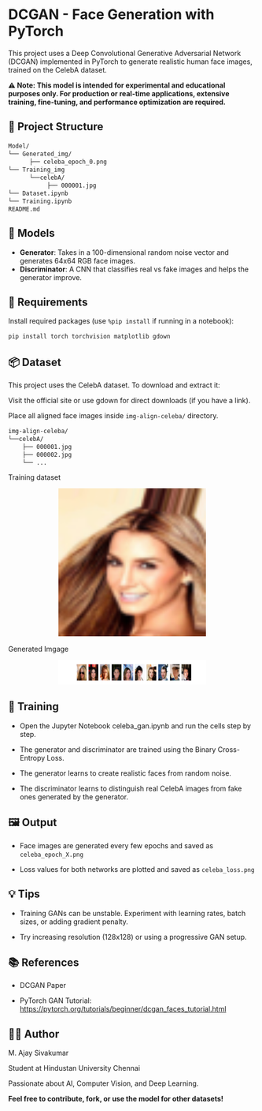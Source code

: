 # DCGAN - Face Generation with PyTorch

This project uses a Deep Convolutional Generative Adversarial Network (DCGAN) implemented in PyTorch to generate realistic human face images, trained on the CelebA dataset.

**⚠️ Note: This model is intended for experimental and educational purposes only. For production or real-time applications, extensive training, fine-tuning, and performance optimization are required.**

## 📁 Project Structure

```
Model/
└── Generated_img/
      ├── celeba_epoch_0.png
└── Training_img
      └──celebA/
           ├── 000001.jpg
└── Dataset.ipynb
└── Training.ipynb
README.md

```


## 🧠 Models

- **Generator**: Takes in a 100-dimensional random noise vector and generates 64x64 RGB face images.
- **Discriminator**: A CNN that classifies real vs fake images and helps the generator improve.

## 🔧 Requirements

Install required packages (use `%pip install` if running in a notebook):

```bash
pip install torch torchvision matplotlib gdown
```

## 📦 Dataset

This project uses the CelebA dataset.
To download and extract it:

Visit the official site or use gdown for direct downloads (if you have a link).

Place all aligned face images inside `img-align-celeba/` directory.

```
img-align-celeba/
└──celebA/
    ├── 000001.jpg
    ├── 000002.jpg
    └── ...
```
Training dataset

<p align="center">
  <img src="Model/Training_img/celebA/000001.png" alt="Sample Image" width="300"/>
</p>

Generated Imgage

<p align="center">
  <img src="Model/Generated_img/celeba_epoch_49.png" alt="Sample Image" width="300" height=50/>
</p>



## 🚀 Training

- Open the Jupyter Notebook celeba_gan.ipynb and run the cells step by step.

- The generator and discriminator are trained using the Binary Cross-Entropy Loss.

- The generator learns to create realistic faces from random noise.

- The discriminator learns to distinguish real CelebA images from fake ones generated by the generator.

## 🖼️ Output

- Face images are generated every few epochs and saved as `celeba_epoch_X.png`

- Loss values for both networks are plotted and saved as `celeba_loss.png`

## 💡 Tips

- Training GANs can be unstable. Experiment with learning rates, batch sizes, or adding gradient penalty.

- Try increasing resolution (128x128) or using a progressive GAN setup.

## 📚 References

- DCGAN Paper

- PyTorch GAN Tutorial: https://pytorch.org/tutorials/beginner/dcgan_faces_tutorial.html

## 🧑‍💻 Author
M. Ajay Sivakumar

Student at Hindustan University Chennai

Passionate about AI, Computer Vision, and Deep Learning.

**Feel free to contribute, fork, or use the model for other datasets!**


